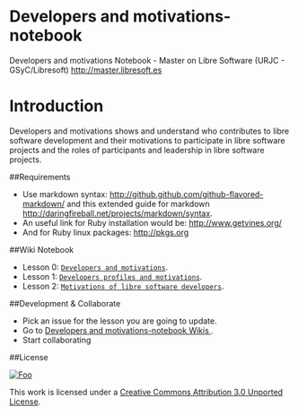 Developers and motivations-notebook
================================

Developers and motivations Notebook - Master on Libre Software (URJC - GSyC/Libresoft) http://master.libresoft.es

Introduction
=============

Developers and motivations shows and understand who contributes to libre software development and their motivations to participate in libre software projects and the roles of participants and leadership in libre software projects. 

##Requirements


* Use markdown syntax: http://github.github.com/github-flavored-markdown/ and this extended guide for markdown http://daringfireball.net/projects/markdown/syntax.
* An useful link for Ruby installation would be: http://www.getvines.org/
* And for Ruby linux packages:  http://pkgs.org

##Wiki Notebook

* Lesson 0:  [`Developers and motivations`](https://github.com/Roumia/MSWL_MD-Notebook/wiki).
* Lesson 1:  [`Developers profiles and motivations`](https://github.com/Roumia/MSWL_MD-Notebook/wiki/Developers-profiles-and-motivations).
* Lesson 2:  [`Motivations of libre software developers`](https://github.com/Roumia/MSWL_MD-Notebook/wiki/Motivations-of-libre-software-developers).


##Development & Collaborate 


 * Pick an issue for the lesson you are going to update.
 * Go to [Developers and motivations-notebook Wikis ](https://github.com/Roumia/MSWL_MD-Notebook/wiki)  .
 * Start collaborating



##License


<a href="http://creativecommons.org/licenses/by/3.0/" rel="Creative Commons Attribution 3.0">![Foo](http://i.creativecommons.org/l/by/3.0/88x31.png)</a>

This work is licensed under a [Creative Commons Attribution 3.0 Unported License](http://creativecommons.org/licenses/by/3.0/).
